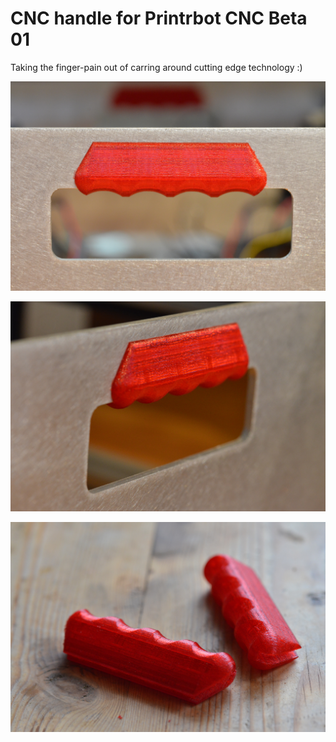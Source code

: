 CNC handle for Printrbot CNC Beta 01
====================================

Taking the finger-pain out of carring around cutting edge technology :)

![Front view][front]

![Side view][side]

<script src="https://embed.github.com/view/3d/hzeller/printrbot-cnc/master/cnc-handle.stl"></script>

![Fresh from printer][printed]

[printed]: ./img/handle-printed.jpg
[front]: ./img/handle-front.jpg
[side]: ./img/handle-side.jpg
